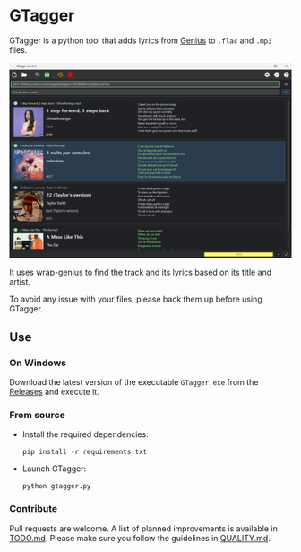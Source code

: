 # GTagger

GTagger is a python tool that adds lyrics from [Genius](https://genius.com/) to `.flac` and `.mp3` files.

![Screenshot of the main window](docs/gtagger.png)

It uses [wrap-genius](https://github.com/fedecalendino/wrap-genius) to find the track and its lyrics based on its title and artist.

To avoid any issue with your files, please back them up before using GTagger.

## Use

### On Windows

Download the latest version of the executable `GTagger.exe` from the [Releases](https://github.com/maelchiotti/GTagger/releases) and execute it.

### From source

- Install the required dependencies:

  ```shell
  pip install -r requirements.txt
  ```

- Launch GTagger:

  ```shell
  python gtagger.py
  ```

### Contribute

Pull requests are welcome. A list of planned improvements is available in [TODO.md](TODO.md). Please make sure you follow the guidelines in [QUALITY.md](QUALITY.md).
